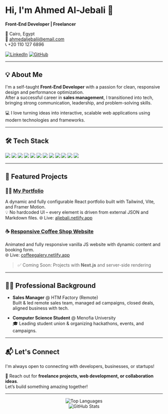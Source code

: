 # Hi, I'm Ahmed Al-Jebali 👋

**Front-End Developer | Freelancer**

📍 Cairo, Egypt  
📧 ahmedaljebalii@email.com  
📞 +20 110 127 6896  

[![LinkedIn](https://img.shields.io/badge/LinkedIn-Profile-blue?logo=linkedin)](https://www.linkedin.com/in/ahmedaljebali)
[![GitHub](https://img.shields.io/badge/GitHub-Portfolio-black?logo=github)](https://github.com/AhmedALJebali)

---

## 💡 About Me

I'm a self-taught **Front-End Developer** with a passion for clean, responsive design and performance optimization.  
After a successful career in **sales management**, I transitioned into tech, bringing strong communication, leadership, and problem-solving skills.

💻 I love turning ideas into interactive, scalable web applications using modern technologies and frameworks.

---

## 🛠️ Tech Stack

<p>
  <img src="https://img.shields.io/badge/HTML5-E34F26?style=for-the-badge&logo=html5&logoColor=white"/>
  <img src="https://img.shields.io/badge/CSS3-1572B6?style=for-the-badge&logo=css3&logoColor=white"/>
  <img src="https://img.shields.io/badge/JavaScript-ES6+-F7DF1E?style=for-the-badge&logo=javascript&logoColor=black"/>
  <img src="https://img.shields.io/badge/React-20232a?style=for-the-badge&logo=react&logoColor=61DAFB"/>
  <img src="https://img.shields.io/badge/Redux-593D88?style=for-the-badge&logo=redux&logoColor=white" />
  <img src="https://img.shields.io/badge/Next.js-000?style=for-the-badge&logo=next.js&logoColor=white"/>
  <img src="https://img.shields.io/badge/Tailwind_CSS-38B2AC?style=for-the-badge&logo=tailwind-css&logoColor=white"/>
  <img src="https://img.shields.io/badge/Git-F05032?style=for-the-badge&logo=git&logoColor=white"/>
  <img src="https://img.shields.io/badge/GitHub-181717?style=for-the-badge&logo=github&logoColor=white"/>
  <img src="https://img.shields.io/badge/Vite-646CFF?style=for-the-badge&logo=vite&logoColor=white"/>
  <img src="https://img.shields.io/badge/Framer_Motion-0055FF?style=for-the-badge&logo=framer&logoColor=white"/>
  <img src="https://img.shields.io/badge/Swiper.js-6332F6?style=for-the-badge&logo=swiper&logoColor=white"/>

</p>

---

## 🚀 Featured Projects

### 🧑‍💼 [My Portfolio](https://github.com/AhmedALJebali/myPortfolio)
A dynamic and fully configurable React portfolio built with Tailwind, Vite, and Framer Motion.  
💡 No hardcoded UI – every element is driven from external JSON and Markdown files.
🌐 Live: [aljebali.netlify.app](https://aljebali.netlify.app)


### ☕ [Responsive Coffee Shop Website](https://github.com/AhmedALJebali/CoffeGallery)  
Animated and fully responsive vanilla JS website with dynamic content and booking form.  
🌐 Live: [coffeegalery.netlify.app](https://coffeegalery.netlify.app)

> ✅ Coming Soon: Projects with **Next.js** and server-side rendering

---

## 👨‍💼 Professional Background

- **Sales Manager** @ HTM Factory (Remote)  
  Built & led remote sales team, managed ad campaigns, closed deals, aligned business with tech.

- **Computer Science Student** @ Menofia University  
  🎓 Leading student union & organizing hackathons, events, and campaigns.

---

## 📬 Let's Connect

I'm always open to connecting with developers, businesses, or startups!

📩 Reach out for **freelance projects, web development, or collaboration ideas**.  
Let’s build something amazing together!

---

<p align="center">
  <img src="https://github-readme-stats.vercel.app/api/top-langs/?username=AhmedALJebali&layout=compact&theme=radical" alt="Top Languages" />
  <br/>
  <img src="https://github-readme-stats.vercel.app/api?username=AhmedALJebali&show_icons=true&theme=radical" alt="GitHub Stats" />
</p>
